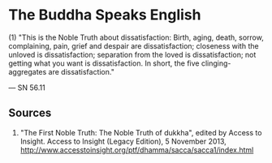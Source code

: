 # The Buddha Speaks English
(1) "This is the Noble Truth about dissatisfaction: Birth, aging, death, sorrow, complaining, pain, grief and despair are dissatisfaction; closeness with the unloved is dissatisfaction; separation from the loved is dissatisfaction; not getting what you want is dissatisfaction. In short, the five clinging-aggregates are dissatisfaction."

— SN 56.11
## Sources
1. "The First Noble Truth: The Noble Truth of dukkha", edited by Access to Insight. Access to Insight (Legacy Edition), 5 November 2013, http://www.accesstoinsight.org/ptf/dhamma/sacca/sacca1/index.html
